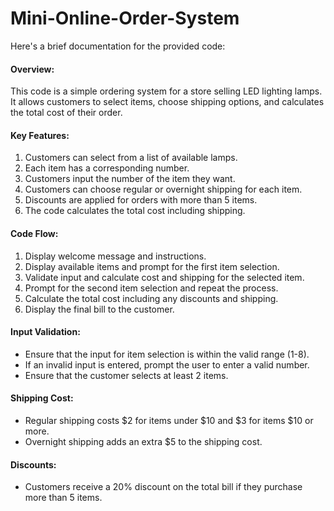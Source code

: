# Mini-Online-Order-System
Here's a brief documentation for the provided code:

#### Overview:
This code is a simple ordering system for a store selling LED lighting lamps. It allows customers to select items, choose shipping options, and calculates the total cost of their order.

#### Key Features:
1. Customers can select from a list of available lamps.
2. Each item has a corresponding number.
3. Customers input the number of the item they want.
4. Customers can choose regular or overnight shipping for each item.
5. Discounts are applied for orders with more than 5 items.
6. The code calculates the total cost including shipping.

#### Code Flow:
1. Display welcome message and instructions.
2. Display available items and prompt for the first item selection.
3. Validate input and calculate cost and shipping for the selected item.
4. Prompt for the second item selection and repeat the process.
5. Calculate the total cost including any discounts and shipping.
6. Display the final bill to the customer.

#### Input Validation:
- Ensure that the input for item selection is within the valid range (1-8).
- If an invalid input is entered, prompt the user to enter a valid number.
- Ensure that the customer selects at least 2 items.

#### Shipping Cost:
- Regular shipping costs $2 for items under $10 and $3 for items $10 or more.
- Overnight shipping adds an extra $5 to the shipping cost.

#### Discounts:
- Customers receive a 20% discount on the total bill if they purchase more than 5 items.


